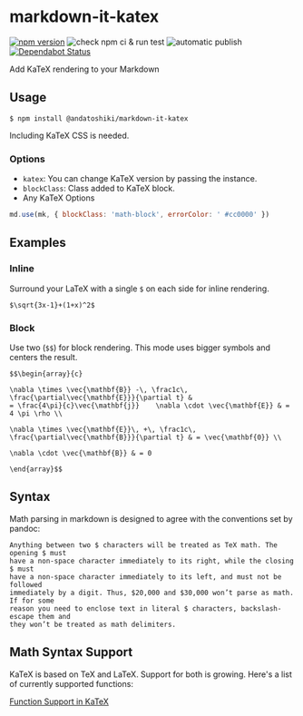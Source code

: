# markdown-it-katex

[![npm version](https://badge.fury.io/js/%40lolilab%2Fmarkdown-it-katex.svg)](https://badge.fury.io/js/%40lolilab%2Fmarkdown-it-katex)
![check npm ci & run test](https://github.com/lolilab/markdown-it-katex/workflows/check%20npm%20ci%20&%20run%20test/badge.svg)
![automatic publish](https://github.com/lolilab/markdown-it-katex/workflows/automatic%20publish/badge.svg)
[![Dependabot Status](https://api.dependabot.com/badges/status?host=github&repo=lolilab/markdown-it-katex)](https://dependabot.com)

Add KaTeX rendering to your Markdown

## Usage

```shell
$ npm install @andatoshiki/markdown-it-katex
```

Including KaTeX CSS is needed.

### Options

- `katex`: You can change KaTeX version by passing the instance.
- `blockClass`: Class added to KaTeX block.
- Any KaTeX Options

```js
md.use(mk, { blockClass: 'math-block', errorColor: ' #cc0000' })
```

## Examples

### Inline

Surround your LaTeX with a single `$` on each side for inline rendering.

```
$\sqrt{3x-1}+(1+x)^2$
```

### Block

Use two (`$$`) for block rendering. This mode uses bigger symbols and centers
the result.

```
$$\begin{array}{c}

\nabla \times \vec{\mathbf{B}} -\, \frac1c\, \frac{\partial\vec{\mathbf{E}}}{\partial t} &
= \frac{4\pi}{c}\vec{\mathbf{j}}    \nabla \cdot \vec{\mathbf{E}} & = 4 \pi \rho \\

\nabla \times \vec{\mathbf{E}}\, +\, \frac1c\, \frac{\partial\vec{\mathbf{B}}}{\partial t} & = \vec{\mathbf{0}} \\

\nabla \cdot \vec{\mathbf{B}} & = 0

\end{array}$$
```

## Syntax

Math parsing in markdown is designed to agree with the conventions set by pandoc:

    Anything between two $ characters will be treated as TeX math. The opening $ must
    have a non-space character immediately to its right, while the closing $ must
    have a non-space character immediately to its left, and must not be followed
    immediately by a digit. Thus, $20,000 and $30,000 won’t parse as math. If for some
    reason you need to enclose text in literal $ characters, backslash-escape them and
    they won’t be treated as math delimiters.

## Math Syntax Support

KaTeX is based on TeX and LaTeX. Support for both is growing. Here's a list of
currently supported functions:

[Function Support in KaTeX](https://katex.org/docs/supported.html)

